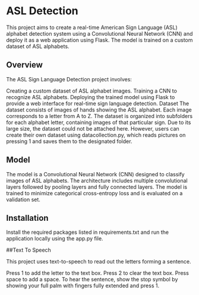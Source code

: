 
# ASL Detection

This project aims to create a real-time American Sign Language (ASL) alphabet detection system using a Convolutional Neural Network (CNN) and deploy it as a web application using Flask. The model is trained on a custom dataset of ASL alphabets.


## Overview
 The ASL Sign Language Detection project involves:

Creating a custom dataset of ASL alphabet images. Training a CNN to recognize ASL alphabets. Deploying the trained model using Flask to provide a web interface for real-time sign language detection. Dataset The dataset consists of images of hands showing the ASL alphabet. Each image corresponds to a letter from A to Z. The dataset is organized into subfolders for each alphabet letter, containing images of that particular sign. Due to its large size, the dataset could not be attached here. However, users can create their own dataset using datacollection.py, which reads pictures on pressing 1 and saves them to the designated folder.
## Model
The model is a Convolutional Neural Network (CNN) designed to classify images of ASL alphabets. The architecture includes multiple convolutional layers followed by pooling layers and fully connected layers. The model is trained to minimize categorical cross-entropy loss and is evaluated on a validation set.
## Installation 

Install the required packages listed in requirements.txt and run the application locally using the app.py file.

##Text To Speech 

This project uses text-to-speech to read out the letters forming a sentence.

Press 1 to add the letter to the text box. Press 2 to clear the text box. Press space to add a space. To hear the sentence, show the stop symbol by showing your full palm with fingers fully extended and press 1.

